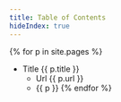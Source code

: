 ```yaml
---
title: Table of Contents
hideIndex: true
---
```

{% for p in site.pages %}
- Title {{ p.title }}
  - Url {{ p.url }}
  - {{ p }}
{% endfor %}
